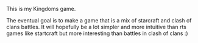 This is my Kingdoms game. 


The eventual goal is to make a game that is a mix of starcraft and clash of clans battles. It will hopefully be a lot simpler and more intuitive than rts games like startcraft but more interesting than battles in clash of clans :)
